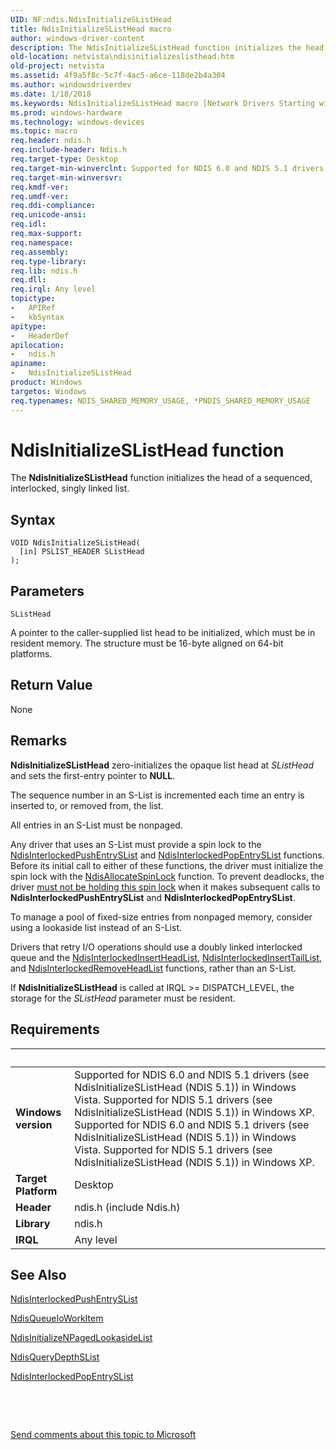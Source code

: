 ```yaml
---
UID: NF:ndis.NdisInitializeSListHead
title: NdisInitializeSListHead macro
author: windows-driver-content
description: The NdisInitializeSListHead function initializes the head of a sequenced, interlocked, singly linked list.
old-location: netvista\ndisinitializeslisthead.htm
old-project: netvista
ms.assetid: 4f9a5f8c-5c7f-4ac5-a6ce-118de2b4a304
ms.author: windowsdriverdev
ms.date: 1/18/2018
ms.keywords: NdisInitializeSListHead macro [Network Drivers Starting with Windows Vista], ndis/NdisInitializeSListHead, NdisInitializeSListHead, ndis_interlocked_ref_f27e10a0-22f5-48b2-a7d9-c5b4ffc85617.xml, netvista.ndisinitializeslisthead
ms.prod: windows-hardware
ms.technology: windows-devices
ms.topic: macro
req.header: ndis.h
req.include-header: Ndis.h
req.target-type: Desktop
req.target-min-winverclnt: Supported for NDIS 6.0 and NDIS 5.1 drivers (see    NdisInitializeSListHead (NDIS   5.1)) in Windows Vista. Supported for NDIS 5.1 drivers (see    NdisInitializeSListHead (NDIS   5.1)) in Windows XP.
req.target-min-winversvr: 
req.kmdf-ver: 
req.umdf-ver: 
req.ddi-compliance: 
req.unicode-ansi: 
req.idl: 
req.max-support: 
req.namespace: 
req.assembly: 
req.type-library: 
req.lib: ndis.h
req.dll: 
req.irql: Any level
topictype:
-	APIRef
-	kbSyntax
apitype:
-	HeaderDef
apilocation:
-	ndis.h
apiname:
-	NdisInitializeSListHead
product: Windows
targetos: Windows
req.typenames: NDIS_SHARED_MEMORY_USAGE, *PNDIS_SHARED_MEMORY_USAGE
---
```



# NdisInitializeSListHead function
The 
  <b>NdisInitializeSListHead</b> function initializes the head of a sequenced, interlocked, singly linked
  list.

## Syntax

````
VOID NdisInitializeSListHead(
  [in] PSLIST_HEADER SListHead
);
````

## Parameters

`SListHead`

A pointer to the caller-supplied list head to be initialized, which must be in resident
     memory. The structure must be 16-byte aligned on 64-bit platforms.


## Return Value

None

## Remarks

<b>NdisInitializeSListHead</b> zero-initializes the opaque list head at 
    <i>SListHead</i> and sets the first-entry pointer to <b>NULL</b>.

The sequence number in an S-List is incremented each time an entry is inserted to, or removed from,
    the list.

All entries in an S-List must be nonpaged.

Any driver that uses an S-List must provide a spin lock to the 
    <a href="..\ndis\nf-ndis-ndisinterlockedpushentryslist.md">
    NdisInterlockedPushEntrySList</a> and 
    <a href="..\ndis\nf-ndis-ndisinterlockedpopentryslist.md">
    NdisInterlockedPopEntrySList</a> functions. Before its initial call to either of these functions, the
    driver must initialize the spin lock with the 
    <a href="..\ndis\nf-ndis-ndisallocatespinlock.md">NdisAllocateSpinLock</a> function. To
    prevent deadlocks, the driver 
    <u>must not be holding this spin lock</u> when it makes subsequent calls to 
    <b>NdisInterlockedPushEntrySList</b> and 
    <b>NdisInterlockedPopEntrySList</b>.

To manage a pool of fixed-size entries from nonpaged memory, consider using a lookaside list instead
    of an S-List.

Drivers that retry I/O operations should use a doubly linked interlocked queue and the <a href="..\ndis\nf-ndis-ndisinterlockedinsertheadlist.md">NdisInterlockedInsertHeadList</a>,  <a href="..\ndis\nf-ndis-ndisinterlockedinserttaillist.md">NdisInterlockedInsertTailList</a>, and   <a href="..\ndis\nf-ndis-ndisinterlockedremoveheadlist.md">NdisInterlockedRemoveHeadList</a> functions, rather than an S-List.

If 
    <b>NdisInitializeSListHead</b> is called at IRQL &gt;= DISPATCH_LEVEL, the storage for the 
    <i>SListHead</i> parameter must be resident.

## Requirements
| &nbsp; | &nbsp; |
| ---- |:---- |
| **Windows version** | Supported for NDIS 6.0 and NDIS 5.1 drivers (see    NdisInitializeSListHead (NDIS   5.1)) in Windows Vista. Supported for NDIS 5.1 drivers (see    NdisInitializeSListHead (NDIS   5.1)) in Windows XP. Supported for NDIS 6.0 and NDIS 5.1 drivers (see    NdisInitializeSListHead (NDIS   5.1)) in Windows Vista. Supported for NDIS 5.1 drivers (see    NdisInitializeSListHead (NDIS   5.1)) in Windows XP. |
| **Target Platform** | Desktop |
| **Header** | ndis.h (include Ndis.h) |
| **Library** | ndis.h |
| **IRQL** | Any level |

## See Also

<a href="..\ndis\nf-ndis-ndisinterlockedpushentryslist.md">
   NdisInterlockedPushEntrySList</a>

<a href="..\ndis\nf-ndis-ndisqueueioworkitem.md">NdisQueueIoWorkItem</a>

<a href="..\ndis\nf-ndis-ndisinitializenpagedlookasidelist.md">
   NdisInitializeNPagedLookasideList</a>

<a href="..\ndis\nf-ndis-ndisquerydepthslist.md">NdisQueryDepthSList</a>

<a href="..\ndis\nf-ndis-ndisinterlockedpopentryslist.md">NdisInterlockedPopEntrySList</a>

 

 

<a href="mailto:wsddocfb@microsoft.com?subject=Documentation%20feedback [netvista\netvista]:%20NdisInitializeSListHead macro%20 RELEASE:%20(1/18/2018)&amp;body=%0A%0APRIVACY STATEMENT%0A%0AWe use your feedback to improve the documentation. We don't use your email address for any other purpose, and we'll remove your email address from our system after the issue that you're reporting is fixed. While we're working to fix this issue, we might send you an email message to ask for more info. Later, we might also send you an email message to let you know that we've addressed your feedback.%0A%0AFor more info about Microsoft's privacy policy, see http://privacy.microsoft.com/en-us/default.aspx." title="Send comments about this topic to Microsoft">Send comments about this topic to Microsoft</a>